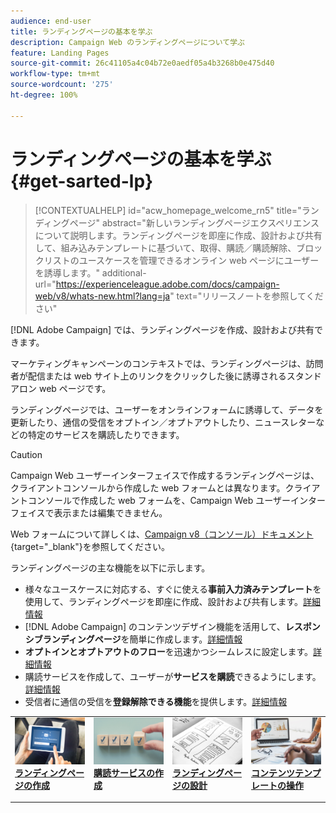 ```yaml
---
audience: end-user
title: ランディングページの基本を学ぶ
description: Campaign Web のランディングページについて学ぶ
feature: Landing Pages
source-git-commit: 26c41105a4c04b72e0aedf05a4b3268b0e475d40
workflow-type: tm+mt
source-wordcount: '275'
ht-degree: 100%

---
```


# ランディングページの基本を学ぶ {#get-sarted-lp}

>[!CONTEXTUALHELP]
>id="acw_homepage_welcome_rn5"
>title="ランディングページ"
>abstract="新しいランディングページエクスペリエンスについて説明します。ランディングページを即座に作成、設計および共有して、組み込みテンプレートに基づいて、取得、購読／購読解除、ブロックリストのユースケースを管理できるオンライン web ページにユーザーを誘導します。"
>additional-url="https://experienceleague.adobe.com/docs/campaign-web/v8/whats-new.html?lang=ja" text="リリースノートを参照してください"

[!DNL Adobe Campaign] では、ランディングページを作成、設計および共有できます。

マーケティングキャンペーンのコンテキストでは、ランディングページは、訪問者が配信または web サイト上のリンクをクリックした後に誘導されるスタンドアロン web ページです。

ランディングページでは、ユーザーをオンラインフォームに誘導して、データを更新したり、通信の受信をオプトイン／オプトアウトしたり、ニュースレターなどの特定のサービスを購読したりできます。

>[!CAUTION]
>
>Campaign Web ユーザーインターフェイスで作成するランディングページは、クライアントコンソールから作成した web フォームとは異なります。クライアントコンソールで作成した web フォームを、Campaign Web ユーザーインターフェイスで表示または編集できません。
>
>Web フォームについて詳しくは、[Campaign v8（コンソール）ドキュメント](https://experienceleague.adobe.com/docs/campaign/campaign-v8/content/webapps.html?lang=ja){target="_blank"}を参照してください。

ランディングページの主な機能を以下に示します。

* 様々なユースケースに対応する、すぐに使える&#x200B;**事前入力済みテンプレート**&#x200B;を使用して、ランディングページを即座に作成、設計および共有します。[詳細情報](create-lp.md)
* [!DNL Adobe Campaign] のコンテンツデザイン機能を活用して、**レスポンシブランディングページ**&#x200B;を簡単に作成します。[詳細情報](lp-content.md)
* **オプトインとオプトアウトのフロー**&#x200B;を迅速かつシームレスに設定します。[詳細情報](lp-use-cases.md)
* 購読サービスを作成して、ユーザーが&#x200B;**サービスを購読**&#x200B;できるようにします。[詳細情報](lp-use-cases.md#lp-subscription)
* 受信者に通信の受信を&#x200B;**登録解除できる機能**&#x200B;を提供します。[詳細情報](lp-use-cases.md#lp-unsubscription)
  <!--Send a **confirmation email** upon opt-in or opt-out.-->

<table style="table-layout:fixed"><tr style="border: 0;">
<td>
<a href="create-lp.md">
<img alt="リード" src="../assets/do-not-localize/lp-subscription.jpeg">
</a>
<div><a href="create-lp.md"><strong>ランディングページの作成</strong>
</div>
<p>
</td>
<td>
<a href="../audience/manage-services.md">
<img alt="低頻度" src="../assets/do-not-localize/lp-list.jpg">
</a>
<div>
<a href="../audience/manage-services.md"><strong>購読サービスの作成</strong></a>
</div>
<p></td>
<td>
<a href="lp-content.md">
<img alt="検証" src="../assets/do-not-localize/lp-design.jpg">
</a>
<div>
<a href="lp-content.md"><strong>ランディングページの設計</strong></a>
</div>
<p>
</td>
<td>
<a href="lp-templates.md">
<img alt="検証" src="../assets/do-not-localize/lp-reporting.jpg">
</a>
<div>
<a href="lp-templates.md"><strong>コンテンツテンプレートの操作</strong></a>
</div>
<p>
</td>
</tr></table>
